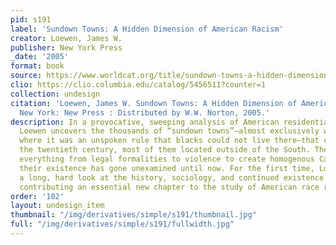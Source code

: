 ```yaml
---
pid: s191
label: 'Sundown Towns: A Hidden Dimension of American Racism'
creator: Loewen, James W.
publisher: New York Press
_date: '2005'
format: book
source: https://www.worldcat.org/title/sundown-towns-a-hidden-dimension-of-american-racism/oclc/1029803624&referer=brief_results
clio: https://clio.columbia.edu/catalog/5456511?counter=1
collection: undesign
citation: 'Loewen, James W. Sundown Towns: A Hidden Dimension of American Racism.
  New York: New Press : Distributed by W.W. Norton, 2005.'
description: In a provocative, sweeping analysis of American residential patterns,
  Loewen uncovers the thousands of “sundown towns”—almost exclusively white towns
  where it was an unspoken rule that blacks could not live there—that cropped up throughout
  the twentieth century, most of them located outside of the South. These towns used
  everything from legal formalities to violence to create homogenous Caucasian communities—and
  their existence has gone unexamined until now. For the first time, Loewen takes
  a long, hard look at the history, sociology, and continued existence of these towns,
  contributing an essential new chapter to the study of American race relations. (Touchstone)
order: '102'
layout: undesign_item
thumbnail: "/img/derivatives/simple/s191/thumbnail.jpg"
full: "/img/derivatives/simple/s191/fullwidth.jpg"
---
```

